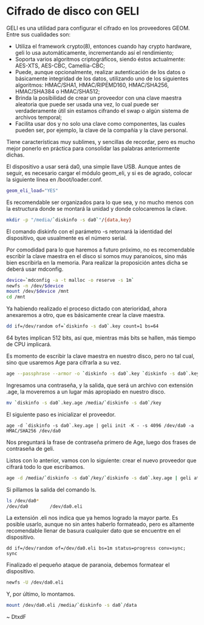 # Cifrado de disco con GELI

GELI es una utilidad para configurar el cifrado en los proveedores GEOM. Entre sus cualidades son:

* Utiliza el framework crypto(8), entonces cuando hay crypto hardware,
 geli lo usa automáticamente, incrementando así el rendimiento;
* Soporta varios algoritmos criptográficos, siendo éstos actualmente: 
AES-XTS, AES-CBC, Camellia-CBC;
* Puede, aunque opcionalmente, realizar autenticación de los datos o básicamente integridad de los datos, utilizando uno de los siguientes algoritmos: HMAC/SHA1, HMAC/RIPEMD160, HMAC/SHA256, HMAC/SHA384 o HMAC/SHA512;
* Brinda la posibilidad de crear un proveedor con una clave maestra aleatoria que puede ser usada una vez, lo cual puede ser verdaderamente útil sin estamos cifrando el swap o algún sistema de archivos temporal;
* Facilita usar dos y no solo una clave como componentes, las cuales pueden ser, por ejemplo, la clave de la compañía y la clave personal.

Tiene características muy sublimes, y sencillas de recordar, pero es mucho mejor ponerlo en práctica para consolidar las palabras 
anteriormente dichas.

El dispositivo a usar será da0, una simple llave USB. Aunque antes de seguir, es necesario cargar el módulo geom_eli, y si es de agrado, colocar la siguiente línea en /boot/loader.conf.

```sh
geom_eli_load="YES"
```

Es recomendable ser organizados para lo que sea, y no mucho menos con la estructura donde se montará la unidad y donde colocaremos la clave.

```sh
mkdir -p "/media/`diskinfo -s da0`"/{data,key}
```

El comando diskinfo con el parámetro -s retornará la identidad del dispositivo, que usualmente es el número serial.

Por comodidad para lo que haremos a futuro próximo, no es recomendable escribir la clave maestra en el disco si somos muy paranoicos, sino más bien escribirla en la memoria. Para realizar la proposición antes dicha se deberá usar mdconfig.

```sh
device=`mdconfig -a -t malloc -o reserve -s 1m`
newfs -n /dev/$device
mount /dev/$device /mnt
cd /mnt
```

Ya habiendo realizado el proceso dictado con aterioridad, ahora  anexaremos a otro, que es básicamente crear la clave maestra.

```sh
dd if=/dev/random of=`diskinfo -s da0`.key count=1 bs=64
```

64 bytes implican 512 bits, así que, mientras más bits se hallen, más tiempo de CPU implicará.

Es momento de escribir la clave maestra en nuestro disco, pero no tal cual, sino que usaremos Age para cifrarla a su vez.

```sh
age --passphrase --armor -o `diskinfo -s da0`.key `diskinfo -s da0`.key.age
```

Ingresamos una contraseña, y la salida, que será un archivo con extensión .age, la moveremos a un lugar más apropiado en nuestro disco.

```sh
mv `diskinfo -s da0`.key.age /media/`diskinfo -s da0`/key
```

El siguiente paso es inicializar el proveedor.

```
age -d `diskinfo -s da0`.key.age | geli init -K - -s 4096 /dev/da0 -a HMAC/SHA256 /dev/da0
```

Nos preguntará la frase de contraseña primero de Age, luego dos frases de contraseña de geli.

Listos con lo anterior, vamos con lo siguiente: crear el nuevo proveedor que cifrará todo lo que escribamos.

```sh
age -d /media/`diskinfo -s da0`/key/`diskinfo -s da0`.key.age | geli attach -k - /dev/da0
```

Si pillamos la salida del comando ls.

```sh
ls /dev/da0*
/dev/da0        /dev/da0.eli
```

La extensión .eli nos indica que ya hemos logrado la mayor parte. Es posible usarlo, aunque no sin antes haberlo formateado, pero es altamente recomendable llenar de basura cualquier dato que se encuentre en el dispositivo.

```
dd if=/dev/random of=/dev/da0.eli bs=1m status=progress conv=sync; sync
```

Finalizado el pequeño ataque de paranoia, debemos formatear el dispositivo.

```sh
newfs -U /dev/da0.eli
```

Y, por último, lo montamos.

```sh
mount /dev/da0.eli /media/`diskinfo -s da0`/data
```

~ DtxdF